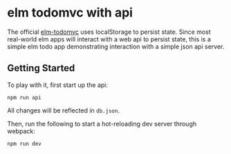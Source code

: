 # elm todomvc with api

The official [elm-todomvc](https://github.com/evancz/elm-todomvc) uses localStorage to persist state. Since most
real-world elm apps will interact with a web api to persist state,
this is a simple elm todo app demonstrating interaction
with a simple json api server.

## Getting Started

To play with it, first start up the api:

```
npm run api
```

All changes will be reflected in `db.json`.

Then, run the following to start a hot-reloading dev server through webpack:

```
npm run dev
```
